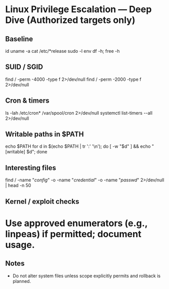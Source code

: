 # Linux Privilege Escalation — Deep Dive (Authorized targets only)

## Baseline
id
uname -a
cat /etc/*release
sudo -l
env
df -h; free -h

## SUID / SGID
find / -perm -4000 -type f 2>/dev/null
find / -perm -2000 -type f 2>/dev/null

## Cron & timers
ls -lah /etc/cron* /var/spool/cron 2>/dev/null
systemctl list-timers --all 2>/dev/null

## Writable paths in $PATH
echo $PATH
for d in $(echo $PATH | tr ':' '\n'); do [ -w "$d" ] && echo "[writable] $d"; done

## Interesting files
find / -name "*config*" -o -name "*credential*" -o -name "*passwd*" 2>/dev/null | head -n 50

## Kernel / exploit checks
# Use approved enumerators (e.g., linpeas) if permitted; document usage.

## Notes
- Do not alter system files unless scope explicitly permits and rollback is planned.
